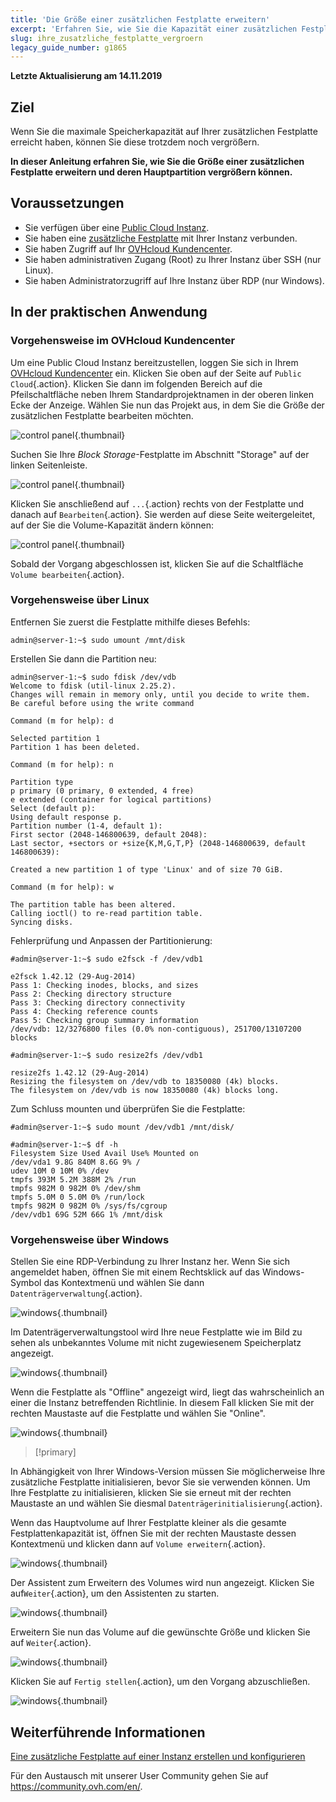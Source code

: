 ```yaml
---
title: 'Die Größe einer zusätzlichen Festplatte erweitern'
excerpt: 'Erfahren Sie, wie Sie die Kapazität einer zusätzlichen Festplatte erhöhen und deren Hauptpartition vergrößern können'
slug: ihre_zusatzliche_festplatte_vergroern
legacy_guide_number: g1865
---
```


**Letzte Aktualisierung am 14.11.2019**

## Ziel

Wenn Sie die maximale Speicherkapazität auf Ihrer zusätzlichen Festplatte erreicht haben, können Sie diese trotzdem noch vergrößern.

**In dieser Anleitung erfahren Sie, wie Sie die Größe einer zusätzlichen Festplatte erweitern und deren Hauptpartition vergrößern können.**

## Voraussetzungen

- Sie verfügen über eine [Public Cloud Instanz](https://www.ovhcloud.com/de/public-cloud).
- Sie haben eine [zusätzliche Festplatte](https://www.ovhcloud.com/de/public-cloud/block-storage) mit Ihrer Instanz verbunden.
- Sie haben Zugriff auf Ihr [OVHcloud Kundencenter](https://www.ovh.com/auth/?action=gotomanager).
- Sie haben administrativen Zugang (Root) zu Ihrer Instanz über SSH (nur Linux).
- Sie haben Administratorzugriff auf Ihre Instanz über RDP (nur Windows).

## In der praktischen Anwendung

### Vorgehensweise im OVHcloud Kundencenter

Um eine Public Cloud Instanz bereitzustellen, loggen Sie sich in Ihrem [OVHcloud Kundencenter](https://www.ovh.com/auth/?action=gotomanager) ein. Klicken Sie oben auf der Seite auf `Public Cloud`{.action}. Klicken Sie dann im folgenden Bereich auf die Pfeilschaltfläche neben Ihrem Standardprojektnamen in der oberen linken Ecke der Anzeige. Wählen Sie nun das Projekt aus, in dem Sie die Größe der zusätzlichen Festplatte bearbeiten möchten.

![control panel](images/select_project.png){.thumbnail}

Suchen Sie Ihre _Block Storage_-Festplatte im Abschnitt "Storage" auf der linken Seitenleiste.

![control panel](images/increase-disk-02.png){.thumbnail}

Klicken Sie anschließend auf `...`{.action} rechts von der Festplatte und danach auf `Bearbeiten`{.action}. Sie werden auf diese Seite weitergeleitet, auf der Sie die Volume-Kapazität ändern können:

![control panel](images/increase-disk-03.png){.thumbnail}

Sobald der Vorgang abgeschlossen ist, klicken Sie auf die Schaltfläche `Volume bearbeiten`{.action}.


### Vorgehensweise über Linux

Entfernen Sie zuerst die Festplatte mithilfe dieses Befehls:

```
admin@server-1:~$ sudo umount /mnt/disk
```

Erstellen Sie dann die Partition neu:

```
admin@server-1:~$ sudo fdisk /dev/vdb
Welcome to fdisk (util-linux 2.25.2).
Changes will remain in memory only, until you decide to write them.
Be careful before using the write command
```

```
Command (m for help): d

Selected partition 1
Partition 1 has been deleted.
```

```
Command (m for help): n

Partition type
p primary (0 primary, 0 extended, 4 free)
e extended (container for logical partitions)
Select (default p):
Using default response p.
Partition number (1-4, default 1):
First sector (2048-146800639, default 2048):
Last sector, +sectors or +size{K,M,G,T,P} (2048-146800639, default 146800639):

Created a new partition 1 of type 'Linux' and of size 70 GiB.
```

```
Command (m for help): w

The partition table has been altered.
Calling ioctl() to re-read partition table.
Syncing disks.
```

Fehlerprüfung und Anpassen der Partitionierung:

```
#admin@server-1:~$ sudo e2fsck -f /dev/vdb1

e2fsck 1.42.12 (29-Aug-2014)
Pass 1: Checking inodes, blocks, and sizes
Pass 2: Checking directory structure
Pass 3: Checking directory connectivity
Pass 4: Checking reference counts
Pass 5: Checking group summary information
/dev/vdb: 12/3276800 files (0.0% non-contiguous), 251700/13107200 blocks
```

```
#admin@server-1:~$ sudo resize2fs /dev/vdb1

resize2fs 1.42.12 (29-Aug-2014)
Resizing the filesystem on /dev/vdb to 18350080 (4k) blocks.
The filesystem on /dev/vdb is now 18350080 (4k) blocks long.
```

Zum Schluss mounten und überprüfen Sie die Festplatte:

```
#admin@server-1:~$ sudo mount /dev/vdb1 /mnt/disk/
```

```
#admin@server-1:~$ df -h
Filesystem Size Used Avail Use% Mounted on
/dev/vda1 9.8G 840M 8.6G 9% /
udev 10M 0 10M 0% /dev
tmpfs 393M 5.2M 388M 2% /run
tmpfs 982M 0 982M 0% /dev/shm
tmpfs 5.0M 0 5.0M 0% /run/lock
tmpfs 982M 0 982M 0% /sys/fs/cgroup
/dev/vdb1 69G 52M 66G 1% /mnt/disk
```


### Vorgehensweise über Windows

Stellen Sie eine RDP-Verbindung zu Ihrer Instanz her. Wenn Sie sich angemeldet haben, öffnen Sie mit einem Rechtsklick auf das Windows-Symbol das Kontextmenü und wählen Sie dann `Datenträgerverwaltung`{.action}.

![windows](images/increase-disk-04.png){.thumbnail}

Im Datenträgerverwaltungstool wird Ihre neue Festplatte wie im Bild zu sehen als unbekanntes Volume mit nicht zugewiesenem Speicherplatz angezeigt.

![windows](images/increase-disk-05.png){.thumbnail}

Wenn die Festplatte als "Offline" angezeigt wird, liegt das wahrscheinlich an einer die Instanz betreffenden Richtlinie. In diesem Fall klicken Sie mit der rechten Maustaste auf die Festplatte und wählen Sie "Online".

![windows](images/increase-disk-06.png){.thumbnail}

> [!primary]
>
In Abhängigkeit von Ihrer Windows-Version müssen Sie möglicherweise Ihre zusätzliche Festplatte initialisieren, bevor Sie sie verwenden können. Um Ihre Festplatte zu initialisieren, klicken Sie sie erneut mit der rechten Maustaste an und wählen Sie diesmal `Datenträgerinitialisierung`{.action}.
>

Wenn das Hauptvolume auf Ihrer Festplatte kleiner als die gesamte Festplattenkapazität ist, öffnen Sie mit der rechten Maustaste dessen Kontextmenü und klicken dann auf `Volume erweitern`{.action}.

![windows](images/increase-disk-07.png){.thumbnail}

Der Assistent zum Erweitern des Volumes wird nun angezeigt. Klicken Sie auf`Weiter`{.action}, um den Assistenten zu starten.

![windows](images/increase-disk-08.png){.thumbnail}

Erweitern Sie nun das Volume auf die gewünschte Größe und klicken Sie auf `Weiter`{.action}.

![windows](images/increase-disk-09.png){.thumbnail}

Klicken Sie auf `Fertig stellen`{.action}, um den Vorgang abzuschließen.

![windows](images/increase-disk-10.png){.thumbnail}


## Weiterführende Informationen

[Eine zusätzliche Festplatte auf einer Instanz erstellen und konfigurieren](https://docs.ovh.com/gb/en/public-cloud/create_and_configure_an_additional_disk_on_an_instance)

Für den Austausch mit unserer User Community gehen Sie auf  <https://community.ovh.com/en/>.